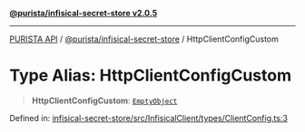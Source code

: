 [**@purista/infisical-secret-store v2.0.5**](../README.md)

***

[PURISTA API](../../../packages.md) / [@purista/infisical-secret-store](../README.md) / HttpClientConfigCustom

# Type Alias: HttpClientConfigCustom

> **HttpClientConfigCustom**: [`EmptyObject`](../../core/type-aliases/EmptyObject.md)

Defined in: [infisical-secret-store/src/InfisicalClient/types/ClientConfig.ts:3](https://github.com/puristajs/purista/blob/master/packages/infisical-secret-store/src/InfisicalClient/types/ClientConfig.ts#L3)
